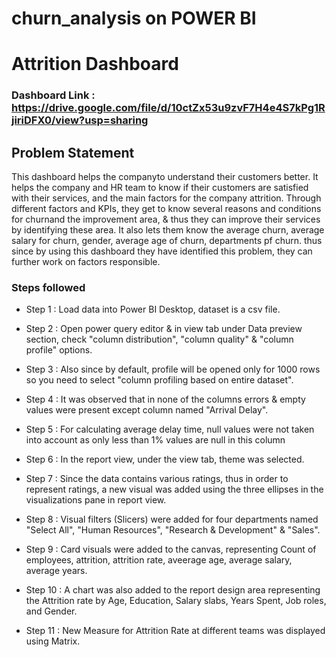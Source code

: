# churn_analysis on POWER BI

# Attrition Dashboard

### Dashboard Link : https://drive.google.com/file/d/10ctZx53u9zvF7H4e4S7kPg1RjiriDFX0/view?usp=sharing

## Problem Statement

This dashboard helps the companyto  understand their customers better. It helps the company and HR team to  know if their customers are satisfied with their services, and the main factors for the company attrition. Through different factors and KPIs, they get to know several reasons and conditions for churnand the improvement area, & thus they can improve their services by identifying these area. It also lets them know the average churn, average salary for churn, gender, average age of churn, departments pf churn. thus since by using this dashboard they have identified this problem, they can further work on factors responsible.




### Steps followed 

- Step 1 : Load data into Power BI Desktop, dataset is a csv file.

- Step 2 : Open power query editor & in view tab under Data preview section, check "column distribution", "column quality" & "column profile" options.

- Step 3 : Also since by default, profile will be opened only for 1000 rows so you need to select "column profiling based on entire dataset".

- Step 4 : It was observed that in none of the columns errors & empty values were present except column named "Arrival Delay".

- Step 5 : For calculating average delay time, null values were not taken into account as only less than 1% values are null in this column 

- Step 6 : In the report view, under the view tab, theme was selected.

- Step 7 : Since the data contains various ratings, thus in order to represent ratings, a new visual was added using the three ellipses in the visualizations pane in report view. 

- Step 8 : Visual filters (Slicers) were added for four departments named "Select All", "Human Resources", "Research & Development" & "Sales".

- Step 9 : Card visuals were added to the canvas, representing Count of employees, attrition, attrition rate, aveerage age, average salary, average years.     
  
- Step 10 : A chart was also added to the report design area representing the Attrition rate by Age, Education, Salary slabs, Years Spent, Job roles, and Gender.

- Step 11 : New Measure for Attrition Rate at different teams was displayed using Matrix.

  






